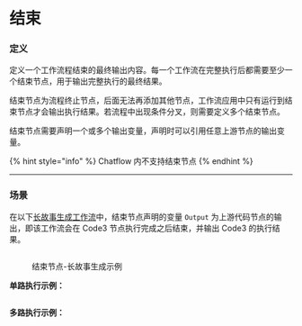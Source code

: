 # 结束

### 定义

定义一个工作流程结束的最终输出内容。每一个工作流在完整执行后都需要至少一个结束节点，用于输出完整执行的最终结果。

结束节点为流程终止节点，后面无法再添加其他节点，工作流应用中只有运行到结束节点才会输出执行结果。若流程中出现条件分叉，则需要定义多个结束节点。

结束节点需要声明一个或多个输出变量，声明时可以引用任意上游节点的输出变量。

{% hint style="info" %}
Chatflow 内不支持结束节点
{% endhint %}

***

### 场景

在以下[长故事生成工作流](iteration.md#shi-li-2-chang-wen-zhang-die-dai-sheng-cheng-qi-ling-yi-zhong-bian-pai-fang-shi)中，结束节点声明的变量 `Output` 为上游代码节点的输出，即该工作流会在 Code3 节点执行完成之后结束，并输出 Code3 的执行结果。

<figure><img src="https://assets-docs.dify.ai/img/zh_CN/node/f02767dc945e76896691a0e3d53023f5.webp" alt=""><figcaption><p>结束节点-长故事生成示例</p></figcaption></figure>

**单路执行示例：**

<figure><img src="https://assets-docs.dify.ai/img/zh_CN/node/9523df6c6766b508486a1f05b5e9eef0.webp" alt=""><figcaption></figcaption></figure>

**多路执行示例：**

<figure><img src="https://assets-docs.dify.ai/img/zh_CN/node/5c282d022a8dd52568c4ed1f4591217d.webp" alt=""><figcaption></figcaption></figure>
